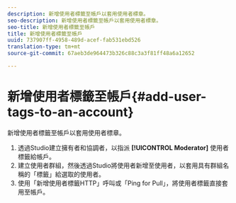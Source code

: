 ```yaml
---
description: 新增使用者標籤至帳戶以套用使用者標章。
seo-description: 新增使用者標籤至帳戶以套用使用者標章。
seo-title: 新增使用者標籤至帳戶
title: 新增使用者標籤至帳戶
uuid: 737907ff-4958-489d-acef-fab531ebd526
translation-type: tm+mt
source-git-commit: 67aeb3de964473b326c88c3a3f81ff48a6a12652

---
```



# 新增使用者標籤至帳戶{#add-user-tags-to-an-account}

新增使用者標籤至帳戶以套用使用者標章。

1. 透過Studio建立擁有者和協調者，以指派 **[!UICONTROL Moderator]** 使用者標籤給帳戶。
1. 建立使用者群組，然後透過Studio將使用者新增至使用者，以套用具有群組名稱的「標籤」給選取的使用者。
1. 使用「新增使用者標籤HTTP」呼叫或「Ping for Pull」，將使用者標籤直接套用至帳戶。
